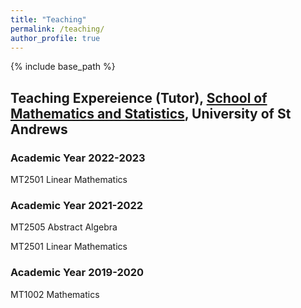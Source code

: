 ```yaml
---
title: "Teaching"
permalink: /teaching/
author_profile: true
---
```

{% include base_path %}

## Teaching Expereience (Tutor), [School of Mathematics and Statistics](https://www.st-andrews.ac.uk/maths/), University of St Andrews

### Academic Year 2022-2023

MT2501 Linear Mathematics

### Academic Year 2021-2022

MT2505 Abstract Algebra

MT2501 Linear Mathematics

### Academic Year 2019-2020

MT1002 Mathematics
